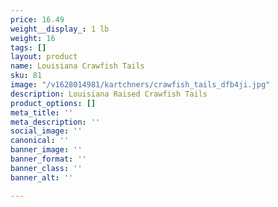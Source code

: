 ```yaml
---
price: 16.49
weight__display_: 1 lb
weight: 16
tags: []
layout: product
name: Louisiana Crawfish Tails
sku: 81
image: "/v1628014981/kartchners/crawfish_tails_dfb4ji.jpg"
description: Louisiana Raised Crawfish Tails
product_options: []
meta_title: ''
meta_description: ''
social_image: ''
canonical: ''
banner_image: ''
banner_format: ''
banner_class: ''
banner_alt: ''

---
```

